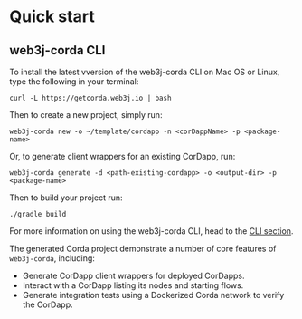 Quick start
===========

web3j-corda CLI
---------------

To install the latest vversion of the web3j-corda CLI on Mac OS or Linux, type the following in your terminal:

```shell
curl -L https://getcorda.web3j.io | bash
```

Then to create a new project, simply run:

```shell
web3j-corda new -o ~/template/cordapp -n <corDappName> -p <package-name>
```

Or, to generate client wrappers for an existing CorDapp, run:

```shell
web3j-corda generate -d <path-existing-cordapp> -o <output-dir> -p <package-name>
```

Then to build your project run:

```shell
./gradle build
```

For more information on using the web3j-corda CLI, head to the [CLI section](command_line_tools.md).

The generated Corda project demonstrate a number of core features of `web3j-corda`, including:

* Generate CorDapp client wrappers for deployed CorDapps.
* Interact with a CorDapp listing its nodes and starting flows.
* Generate integration tests using a Dockerized Corda network to verify the CorDapp. 
